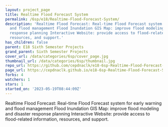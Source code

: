 ```yaml
---
layout: project_page
title: Realtime Flood Forecast System
permalink: /6sp/e18/Realtime-Flood-Forecast-System/
description: 'Realtime Flood Forecast: Real-time Flood Forecast system for early warning
  and flood management Flood Inundation GIS Map: improve flood modeling and disaster
  response planning Interactive Website: provide access to flood-related information,
  resources, and support.'
has_children: false
parent: E18 Sixth Semester Projects
grand_parent: Sixth Semester Projects
cover_url: /data/categories/6sp/cover_page.jpg
thumbnail_url: /data/categories/6sp/thumbnail.jpg
repo_url: https://github.com/cepdnaclk/e18-6sp-Realtime-Flood-Forecast-System
page_url: https://cepdnaclk.github.io/e18-6sp-Realtime-Flood-Forecast-System
forks: 4
watchers: 1
stars: 1
started_on: '2023-05-19T08:44:09Z'
---
```


Realtime Flood Forecast: Real-time Flood Forecast system for early warning and flood management Flood Inundation GIS Map: improve flood modeling and disaster response planning Interactive Website: provide access to flood-related information, resources, and support.